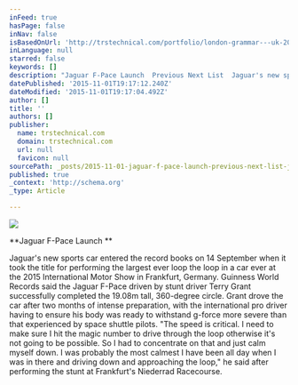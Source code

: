 ```yaml
---
inFeed: true
hasPage: false
inNav: false
isBasedOnUrl: 'http://trstechnical.com/portfolio/london-grammar---uk-2014-2.html'
inLanguage: null
starred: false
keywords: []
description: "Jaguar F-Pace Launch  Previous Next List  Jaguar's new sports car entered the record books on 14 September when it took the title for performing the largest eve"
datePublished: '2015-11-01T19:17:12.240Z'
dateModified: '2015-11-01T19:17:04.492Z'
author: []
title: ''
authors: []
publisher:
  name: trstechnical.com
  domain: trstechnical.com
  url: null
  favicon: null
sourcePath: _posts/2015-11-01-jaguar-f-pace-launch-previous-next-list-jaguars-new-sport.md
published: true
_context: 'http://schema.org'
_type: Article

---
```

![](http://trstechnical.com/_Media/2017-jaguar-f-pace-power_med_hr.jpeg)

**Jaguar F-Pace Launch **

Jaguar's new sports car entered the record books on 14 September when it took the title for performing the largest ever loop the loop in a car ever at the 2015 International Motor Show in Frankfurt, Germany. Guinness World Records said the Jaguar F-Pace driven by stunt driver Terry Grant successfully completed the 19.08m tall, 360-degree circle. Grant drove the car after two months of intense preparation, with the international pro driver having to ensure his body was ready to withstand g-force more severe than that experienced by space shuttle pilots. "The speed is critical. I need to make sure I hit the magic number to drive through the loop otherwise it's not going to be possible. So I had to concentrate on that and just calm myself down. I was probably the most calmest I have been all day when I was in there and driving down and approaching the loop," he said after performing the stunt at Frankfurt's Niederrad Racecourse.